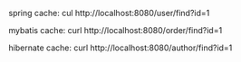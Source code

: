 
spring cache:
cul http://localhost:8080/user/find?id=1

mybatis cache: 
curl http://localhost:8080/order/find?id=1

hibernate cache: 
curl http://localhost:8080/author/find?id=1